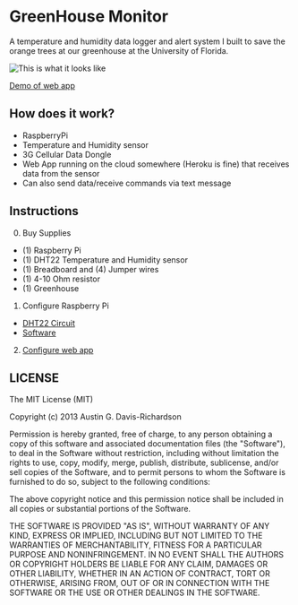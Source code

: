 # GreenHouse Monitor

A temperature and humidity data logger and alert system I built to save
the orange trees at our greenhouse at the University of Florida.

![This is what it looks like](http://i.imgur.com/kcUbzLx.jpg)

[Demo of web app](http://greenhouse.heyaudy.com/)

## How does it work?

- RaspberryPi
- Temperature and Humidity sensor
- 3G Cellular Data Dongle
- Web App running on the cloud somewhere (Heroku is fine) that receives
  data from the sensor
- Can also send data/receive commands via text message

## Instructions

0. Buy Supplies
  - (1) Raspberry Pi
  - (1) DHT22 Temperature and Humidity sensor
  - (1) Breadboard and (4) Jumper wires
  - (1) 4-10 Ohm resistor
  - (1) Greenhouse
1. Configure Raspberry Pi
  - [DHT22 Circuit](http://learn.adafruit.com/dht)
  - [Software](https://github.com/audy/greenhouse-monitor/tree/master/raspi_code)
2. [Configure web app](https://github.com/audy/greenhouse-monitor/tree/master/web_app)

## LICENSE

The MIT License (MIT)

Copyright (c) 2013 Austin G. Davis-Richardson

Permission is hereby granted, free of charge, to any person obtaining a
copy of this software and associated documentation files (the
"Software"), to deal in the Software without restriction, including
without limitation the rights to use, copy, modify, merge, publish,
distribute, sublicense, and/or sell copies of the Software, and to
permit persons to whom the Software is furnished to do so, subject to
the following conditions:

The above copyright notice and this permission notice shall be included
in all copies or substantial portions of the Software.

THE SOFTWARE IS PROVIDED "AS IS", WITHOUT WARRANTY OF ANY KIND, EXPRESS
OR IMPLIED, INCLUDING BUT NOT LIMITED TO THE WARRANTIES OF
MERCHANTABILITY, FITNESS FOR A PARTICULAR PURPOSE AND NONINFRINGEMENT.
IN NO EVENT SHALL THE AUTHORS OR COPYRIGHT HOLDERS BE LIABLE FOR ANY
CLAIM, DAMAGES OR OTHER LIABILITY, WHETHER IN AN ACTION OF CONTRACT,
TORT OR OTHERWISE, ARISING FROM, OUT OF OR IN CONNECTION WITH THE
SOFTWARE OR THE USE OR OTHER DEALINGS IN THE SOFTWARE.
